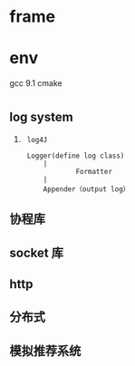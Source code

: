 # frame
# env
gcc 9.1
cmake
#
## log system
1)
        log4J

        Logger(define log class)
            |
                    Formatter
            |
            Appender（output log）

## 协程库
## socket 库

## http

## 分布式

## 模拟推荐系统

##
